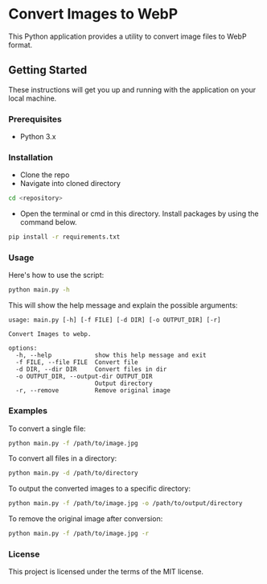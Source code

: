 # Convert Images to WebP

This Python application provides a utility to convert image files to WebP format. 

## Getting Started

These instructions will get you up and running with the application on your local machine.

### Prerequisites

- Python 3.x

### Installation

- Clone the repo
- Navigate into cloned directory
```bash
cd <repository>
```
- Open the terminal or cmd in this directory. Install packages by using the command below.
```bash
pip install -r requirements.txt
```


### Usage
Here's how to use the script:
```bash
python main.py -h
```
This will show the help message and explain the possible arguments:
```
usage: main.py [-h] [-f FILE] [-d DIR] [-o OUTPUT_DIR] [-r]

Convert Images to webp.

options:
  -h, --help            show this help message and exit
  -f FILE, --file FILE  Convert file
  -d DIR, --dir DIR     Convert files in dir
  -o OUTPUT_DIR, --output-dir OUTPUT_DIR
                        Output directory
  -r, --remove          Remove original image
```

### Examples
To convert a single file:
```bash
python main.py -f /path/to/image.jpg
```
To convert all files in a directory:
```bash
python main.py -d /path/to/directory
```
To output the converted images to a specific directory:
```bash
python main.py -f /path/to/image.jpg -o /path/to/output/directory
```
To remove the original image after conversion:
```bash
python main.py -f /path/to/image.jpg -r
```
### License
This project is licensed under the terms of the MIT license.